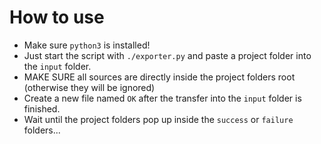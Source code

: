 # How to use #
* Make sure `python3` is installed!
* Just start the script with `./exporter.py` and paste a project folder into the `input` folder.
* MAKE SURE all sources are directly inside the project folders root (otherwise they will be ignored)
* Create a new file named `OK` after the transfer into the `input` folder is finished.
* Wait until the project folders pop up inside the `success` or `failure` folders...
